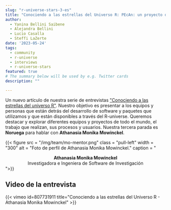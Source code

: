 ```yaml
---
slug: "r-universe-stars-3-es"
title: "Conociendo a las estrellas del Universo R: PEcAn: un proyecto de código abierto para cuidar el planeta"
author:
  - Yanina Bellini Saibene
  - Alejandra Bellini
  - Lucio Casalla  
  - Steffi LaZerte
date: '2023-05-24'
tags:
  - community
  - r-universe
  - interviews
  - r-universe-stars
featured: true
# The summary below will be used by e.g. Twitter cards
description: ""

---
```


Un nuevo artículo de nuestra serie de entrevistas ["Conociendo a las estrellas del universo R"](/tags/r-universe-stars/). Nuestro objetivo es presentar a los equipos y personas que están detrás del desarrollo de software y paquetes que utilizamos y que están disponibles a través del R-universe. Queremos destacar y explorar diferentes equipos y proyectos de todo el mundo, el trabajo que realizan, sus procesos y usuarios. Nuestra tercera parada es __Noruega__ para hablar con __Athanasia Monika Mowinckel__.


{{< figure src = "/img/team/mo-mentor.png" class = "pull-left" width = "300" alt = "Foto de perfil de Athanasia Monika Mowinckel." caption = "<center><strong>Athanasia Monika Mowinckel</strong><br>Investigadora e Ingeniera de Software de Investigación</center>">}}


## Video de la entrevista

{{< vimeo id=807731911 title="Conociendo a las estrellas del Universo R - Athanasia Monika Mowinckel" >}}

